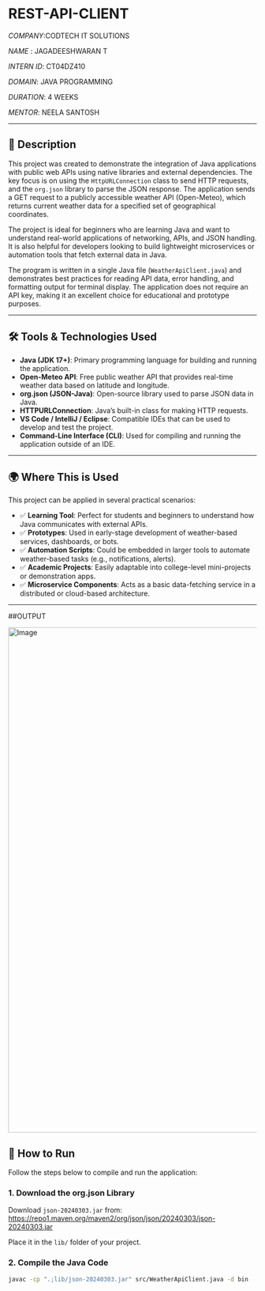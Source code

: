 # REST-API-CLIENT

*COMPANY*:CODTECH IT SOLUTIONS

*NAME* : JAGADEESHWARAN T

*INTERN ID*: CT04DZ410

*DOMAIN*: JAVA PROGRAMMING

*DURATION*: 4 WEEKS

*MENTOR*: NEELA SANTOSH

-------------

## 📄 Description

This project was created to demonstrate the integration of Java applications with public web APIs using native libraries and external dependencies. The key focus is on using the `HttpURLConnection` class to send HTTP requests, and the `org.json` library to parse the JSON response. The application sends a GET request to a publicly accessible weather API (Open-Meteo), which returns current weather data for a specified set of geographical coordinates.

The project is ideal for beginners who are learning Java and want to understand real-world applications of networking, APIs, and JSON handling. It is also helpful for developers looking to build lightweight microservices or automation tools that fetch external data in Java.

The program is written in a single Java file (`WeatherApiClient.java`) and demonstrates best practices for reading API data, error handling, and formatting output for terminal display. The application does not require an API key, making it an excellent choice for educational and prototype purposes.

---

## 🛠 Tools & Technologies Used

- **Java (JDK 17+)**: Primary programming language for building and running the application.
- **Open-Meteo API**: Free public weather API that provides real-time weather data based on latitude and longitude.
- **org.json (JSON-Java)**: Open-source library used to parse JSON data in Java.
- **HTTPURLConnection**: Java’s built-in class for making HTTP requests.
- **VS Code / IntelliJ / Eclipse**: Compatible IDEs that can be used to develop and test the project.
- **Command-Line Interface (CLI)**: Used for compiling and running the application outside of an IDE.

---

## 🌍 Where This is Used

This project can be applied in several practical scenarios:

- ✅ **Learning Tool**: Perfect for students and beginners to understand how Java communicates with external APIs.
- ✅ **Prototypes**: Used in early-stage development of weather-based services, dashboards, or bots.
- ✅ **Automation Scripts**: Could be embedded in larger tools to automate weather-based tasks (e.g., notifications, alerts).
- ✅ **Academic Projects**: Easily adaptable into college-level mini-projects or demonstration apps.
- ✅ **Microservice Components**: Acts as a basic data-fetching service in a distributed or cloud-based architecture.

---

##OUTPUT

<img width="1919" height="1022" alt="Image" src="https://github.com/user-attachments/assets/4551353a-671d-4750-ab0e-38098131db3b" />


## 🚀 How to Run

Follow the steps below to compile and run the application:

### 1. Download the org.json Library

Download `json-20240303.jar` from:  
https://repo1.maven.org/maven2/org/json/json/20240303/json-20240303.jar

Place it in the `lib/` folder of your project.

### 2. Compile the Java Code

```bash
javac -cp ".;lib/json-20240303.jar" src/WeatherApiClient.java -d bin

